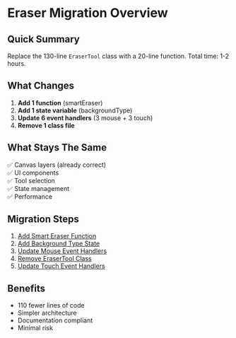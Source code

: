 # Eraser Migration Overview

## Quick Summary
Replace the 130-line `EraserTool` class with a 20-line function. Total time: 1-2 hours.

## What Changes
1. **Add 1 function** (smartEraser)
2. **Add 1 state variable** (backgroundType)
3. **Update 6 event handlers** (3 mouse + 3 touch)
4. **Remove 1 class file**

## What Stays The Same
✅ Canvas layers (already correct)  
✅ UI components  
✅ Tool selection  
✅ State management  
✅ Performance  

## Migration Steps
1. [Add Smart Eraser Function](./eraser-step-1-function.md)
2. [Add Background Type State](./eraser-step-2-state.md)
3. [Update Mouse Event Handlers](./eraser-step-3-mouse-events.md)
4. [Remove EraserTool Class](./eraser-step-4-remove-class.md)
5. [Update Touch Event Handlers](./eraser-step-5-touch-events.md)

## Benefits
- 110 fewer lines of code
- Simpler architecture
- Documentation compliant
- Minimal risk